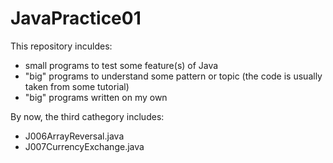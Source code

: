 # JavaPractice01

This repository inculdes:
- small programs to test some feature(s) of Java
- "big" programs to understand some pattern or topic (the code is usually taken from some tutorial)
- "big" programs written on my own

By now, the third cathegory includes:
- J006ArrayReversal.java
- J007CurrencyExchange.java
